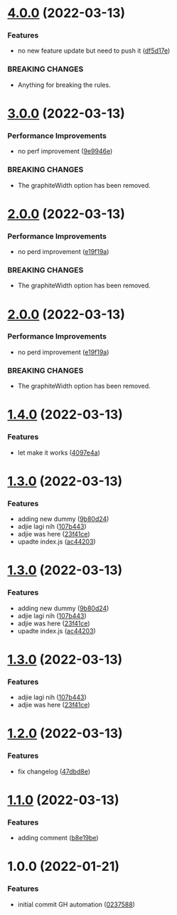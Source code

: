 # [4.0.0](https://github.com/devetek/nodejs-github-action/compare/v3.0.0...v4.0.0) (2022-03-13)


### Features

* no new feature update but need to push it ([df5d17e](https://github.com/devetek/nodejs-github-action/commit/df5d17eec2f6443b38d4ce7a265fd68b6087958f))


### BREAKING CHANGES

* Anything for breaking the rules.

# [3.0.0](https://github.com/devetek/nodejs-github-action/compare/v2.0.0...v3.0.0) (2022-03-13)


### Performance Improvements

* no perf improvement ([9e9946e](https://github.com/devetek/nodejs-github-action/commit/9e9946e5f242dfbabe9f29682ed16d69d82a81ed))


### BREAKING CHANGES

* The graphiteWidth option has been removed.

# [2.0.0](https://github.com/devetek/nodejs-github-action/compare/v1.4.0...v2.0.0) (2022-03-13)


### Performance Improvements

* no perd improvement ([e19f19a](https://github.com/devetek/nodejs-github-action/commit/e19f19a5f2428b6a21e59862d4f97b7230dbf86a))


### BREAKING CHANGES

* The graphiteWidth option has been removed.

# [2.0.0](https://github.com/devetek/nodejs-github-action/compare/v1.4.0...v2.0.0) (2022-03-13)


### Performance Improvements

* no perd improvement ([e19f19a](https://github.com/devetek/nodejs-github-action/commit/e19f19a5f2428b6a21e59862d4f97b7230dbf86a))


### BREAKING CHANGES

* The graphiteWidth option has been removed.

# [1.4.0](https://github.com/devetek/nodejs-github-action/compare/v1.3.0...v1.4.0) (2022-03-13)


### Features

* let make it works ([4097e4a](https://github.com/devetek/nodejs-github-action/commit/4097e4a2f75ec62a7aa68c8960c2679faacf5af1))

# [1.3.0](https://github.com/devetek/nodejs-github-action/compare/v1.2.0...v1.3.0) (2022-03-13)


### Features

* adding new dummy ([9b80d24](https://github.com/devetek/nodejs-github-action/commit/9b80d244bf59ac0209ba1cbb6cc37f5dd03b86f3))
* adjie lagi nih ([107b443](https://github.com/devetek/nodejs-github-action/commit/107b4437ba483a3f7213fb896cdbc7a659bc968e))
* adjie was here ([23f41ce](https://github.com/devetek/nodejs-github-action/commit/23f41ce02c21fc2d0e8c2bfa26c89bcd59150767))
* upadte index.js ([ac44203](https://github.com/devetek/nodejs-github-action/commit/ac442036039e6c37960be0b5c0e32e1c01e90214))

# [1.3.0](https://github.com/devetek/nodejs-github-action/compare/v1.2.0...v1.3.0) (2022-03-13)


### Features

* adding new dummy ([9b80d24](https://github.com/devetek/nodejs-github-action/commit/9b80d244bf59ac0209ba1cbb6cc37f5dd03b86f3))
* adjie lagi nih ([107b443](https://github.com/devetek/nodejs-github-action/commit/107b4437ba483a3f7213fb896cdbc7a659bc968e))
* adjie was here ([23f41ce](https://github.com/devetek/nodejs-github-action/commit/23f41ce02c21fc2d0e8c2bfa26c89bcd59150767))
* upadte index.js ([ac44203](https://github.com/devetek/nodejs-github-action/commit/ac442036039e6c37960be0b5c0e32e1c01e90214))

# [1.3.0](https://github.com/devetek/nodejs-github-action/compare/v1.2.0...v1.3.0) (2022-03-13)


### Features

* adjie lagi nih ([107b443](https://github.com/devetek/nodejs-github-action/commit/107b4437ba483a3f7213fb896cdbc7a659bc968e))
* adjie was here ([23f41ce](https://github.com/devetek/nodejs-github-action/commit/23f41ce02c21fc2d0e8c2bfa26c89bcd59150767))

# [1.2.0](https://github.com/devetek/nodejs-github-action/compare/v1.1.0...v1.2.0) (2022-03-13)


### Features

* fix changelog ([47dbd8e](https://github.com/devetek/nodejs-github-action/commit/47dbd8e43d2104f15ac844bfed74806bd4516184))

# [1.1.0](https://github.com/devetek/nodejs-github-action/compare/v1.0.0...v1.1.0) (2022-03-13)


### Features

* adding comment ([b8e19be](https://github.com/devetek/nodejs-github-action/commit/b8e19beca86267534d782efae5843eb777e8d895))

# 1.0.0 (2022-01-21)


### Features

* initial commit GH automation ([0237588](https://github.com/devetek/nodejs-github-action/commit/0237588ec3713271912e52a83771302670dc7260))
